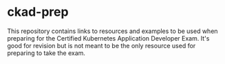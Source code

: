 # ckad-prep
This repository contains links to resources and examples to be used when preparing for the Certified Kubernetes Application Developer Exam. It's good for revision but is not meant to be the only resource used for preparing to take the exam.
